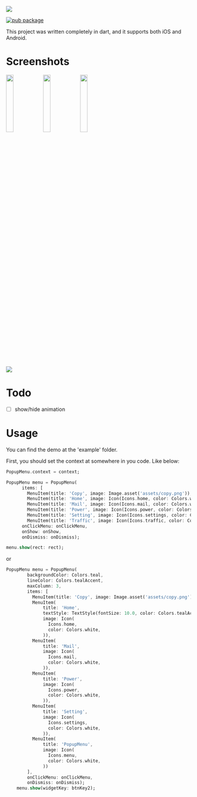 <img src="popupmenu.png" >

[![pub package](https://img.shields.io/badge/pub-v1.0.4-blue.svg)](https://pub.dev/packages/popup_menu)

This project was written completely in dart, and it supports both iOS and Android.

# Screenshots
<img src="https://wx2.sinaimg.cn/mw1024/acbce940gy1g6hsz8566vj20ek06waa9.jpg" width="20%"><img src="https://wx3.sinaimg.cn/mw1024/acbce940gy1g6hsz86ki9j209u0am74i.jpg" width="20%"><img src="https://wx2.sinaimg.cn/mw1024/acbce940gy1g6hsz8a1t2j20eg0ac74q.jpg" width="20%">

<img src="04.png">

# Todo
- [ ] show/hide animation

# Usage


You can find the demo at the 'example' folder.

First, you should set the context at somewhere in you code. Like below:
```dart
PopupMenu.context = context;
```
```dart
PopupMenu menu = PopupMenu(
      items: [
        MenuItem(title: 'Copy', image: Image.asset('assets/copy.png')), 
        MenuItem(title: 'Home', image: Icon(Icons.home, color: Colors.white,)), 
        MenuItem(title: 'Mail', image: Icon(Icons.mail, color: Colors.white,)), 
        MenuItem(title: 'Power', image: Icon(Icons.power, color: Colors.white,)),
        MenuItem(title: 'Setting', image: Icon(Icons.settings, color: Colors.white,)), 
        MenuItem(title: 'Traffic', image: Icon(Icons.traffic, color: Colors.white,))], 
      onClickMenu: onClickMenu, 
      onShow: onShow,
      onDismiss: onDismiss);

menu.show(rect: rect);


```

or

```dart
PopupMenu menu = PopupMenu(
        backgroundColor: Colors.teal,
        lineColor: Colors.tealAccent,
        maxColumn: 3,
        items: [
          MenuItem(title: 'Copy', image: Image.asset('assets/copy.png')),
          MenuItem(
              title: 'Home',
              textStyle: TextStyle(fontSize: 10.0, color: Colors.tealAccent),
              image: Icon(
                Icons.home,
                color: Colors.white,
              )),
          MenuItem(
              title: 'Mail',
              image: Icon(
                Icons.mail,
                color: Colors.white,
              )),
          MenuItem(
              title: 'Power',
              image: Icon(
                Icons.power,
                color: Colors.white,
              )),
          MenuItem(
              title: 'Setting',
              image: Icon(
                Icons.settings,
                color: Colors.white,
              )),
          MenuItem(
              title: 'PopupMenu',
              image: Icon(
                Icons.menu,
                color: Colors.white,
              ))
        ],
        onClickMenu: onClickMenu,
        onDismiss: onDismiss);
    menu.show(widgetKey: btnKey2);
```
